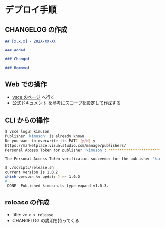 # デプロイ手順

## CHANGELOG の作成

```markdown
## [x.x.x] - 202X-XX-XX

### Added

### Changed

### Removed
```

## Web での操作

- [vsce のページ](https://dev.azure.com/kimuson/vsce) へ行く
- [公式ドキュメント](https://code.visualstudio.com/api/working-with-extensions/publishing-extension#publishing-extensions) を参考にスコープを設定して作成する

## CLI からの操作

```bash
$ vsce login kimuson
Publisher 'kimuson' is already known
Do you want to overwrite its PAT? [y/N] y
https://marketplace.visualstudio.com/manage/publishers/
Personal Access Token for publisher 'kimuson': ****************************************************

The Personal Access Token verification succeeded for the publisher 'kimuson'.

$ ./scripts/release.sh
current version is 1.0.2
which version to update ? >> 1.0.3
# ...
 DONE  Published kimuson.ts-type-expand v1.0.3.
```

## release の作成

- title: `vx.x.x release`
- CHANGELOG の説明を持ってくる
